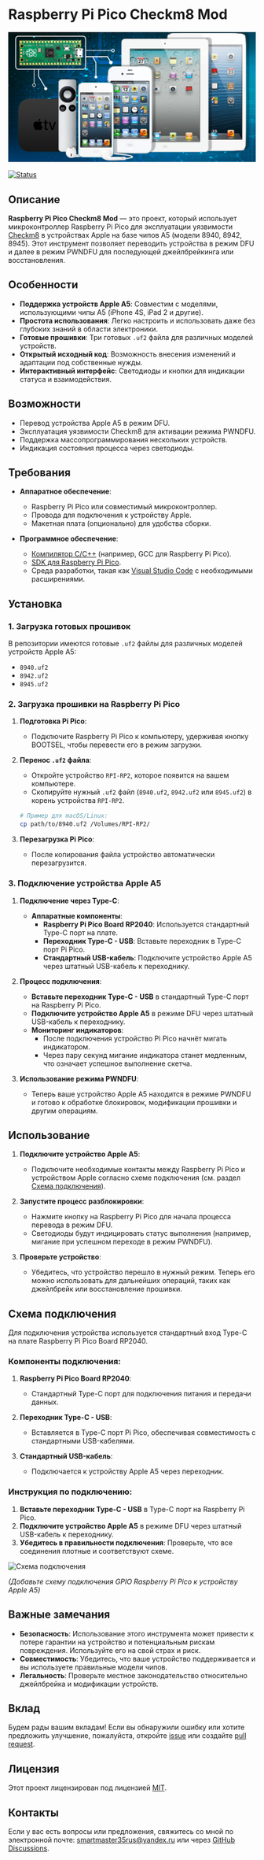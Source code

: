 # Raspberry Pi Pico Checkm8 Mod

![Logo](./assets/logo.jpg) <!-- *(Добавьте логотип проекта, если есть)* -->

[![Status](https://github-readme-stats.vercel.app/api?username=SmartMaster35Rus&count_private=true&show_icons=true)](https://github.com/SmartMaster35Rus)



## Описание

**Raspberry Pi Pico Checkm8 Mod** — это проект, который использует микроконтроллер Raspberry Pi Pico для эксплуатации уязвимости [Checkm8](https://checkm8.re) в устройствах Apple на базе чипов A5 (модели 8940, 8942, 8945). Этот инструмент позволяет переводить устройства в режим DFU и далее в режим PWNDFU для последующей джейлбрейкинга или восстановления.

## Особенности

- **Поддержка устройств Apple A5**: Совместим с моделями, использующими чипы A5 (iPhone 4S, iPad 2 и другие).
- **Простота использования**: Легко настроить и использовать даже без глубоких знаний в области электроники.
- **Готовые прошивки**: Три готовых `.uf2` файла для различных моделей устройств.
- **Открытый исходный код**: Возможность внесения изменений и адаптации под собственные нужды.
- **Интерактивный интерфейс**: Светодиоды и кнопки для индикации статуса и взаимодействия.

## Возможности

- Перевод устройства Apple A5 в режим DFU.
- Эксплуатация уязвимости Checkm8 для активации режима PWNDFU.
- Поддержка массопрограммирования нескольких устройств.
- Индикация состояния процесса через светодиоды.

## Требования

- **Аппаратное обеспечение**:
  - Raspberry Pi Pico или совместимый микроконтроллер.
  - Провода для подключения к устройству Apple.
  - Макетная плата (опционально) для удобства сборки.
  
- **Программное обеспечение**:
  - [Компилятор C/C++](https://www.gnu.org/software/gcc/) (например, GCC для Raspberry Pi Pico).
  - [SDK для Raspberry Pi Pico](https://github.com/raspberrypi/pico-sdk).
  - Среда разработки, такая как [Visual Studio Code](https://code.visualstudio.com/) с необходимыми расширениями.

## Установка

### 1. Загрузка готовых прошивок

В репозитории имеются готовые `.uf2` файлы для различных моделей устройств Apple A5:

- `8940.uf2`
- `8942.uf2`
- `8945.uf2`

### 2. Загрузка прошивки на Raspberry Pi Pico

1. **Подготовка Pi Pico**:
   - Подключите Raspberry Pi Pico к компьютеру, удерживая кнопку BOOTSEL, чтобы перевести его в режим загрузки.

2. **Перенос `.uf2` файла**:
   - Откройте устройство `RPI-RP2`, которое появится на вашем компьютере.
   - Скопируйте нужный `.uf2` файл (`8940.uf2`, `8942.uf2` или `8945.uf2`) в корень устройства `RPI-RP2`.
   
   ```bash
   # Пример для macOS/Linux:
   cp path/to/8940.uf2 /Volumes/RPI-RP2/
   ```

3. **Перезагрузка Pi Pico**:
   - После копирования файла устройство автоматически перезагрузится.

### 3. Подключение устройства Apple A5

1. **Подключение через Type-C**:
   - **Аппаратные компоненты**:
     - **Raspberry Pi Pico Board RP2040**: Используется стандартный Type-C порт на плате.
     - **Переходник Type-C - USB**: Вставьте переходник в Type-C порт Pi Pico.
     - **Стандартный USB-кабель**: Подключите устройство Apple A5 через штатный USB-кабель к переходнику.

2. **Процесс подключения**:
   - **Вставьте переходник Type-C - USB** в стандартный Type-C порт на Raspberry Pi Pico.
   - **Подключите устройство Apple A5** в режиме DFU через штатный USB-кабель к переходнику.
   - **Мониторинг индикаторов**:
     - После подключения устройство Pi Pico начнёт мигать индикатором.
     - Через пару секунд мигание индикатора станет медленным, что означает успешное выполнение скетча.

3. **Использование режима PWNDFU**:
   - Теперь ваше устройство Apple A5 находится в режиме PWNDFU и готово к обработке блокировок, модификации прошивки и другим операциям.

## Использование

1. **Подключите устройство Apple A5**:
   - Подключите необходимые контакты между Raspberry Pi Pico и устройством Apple согласно схеме подключения (см. раздел [Схема подключения](#схема-подключения)).

2. **Запустите процесс разблокировки**:
   - Нажмите кнопку на Raspberry Pi Pico для начала процесса перевода в режим DFU.
   - Светодиоды будут индицировать статус выполнения (например, мигание при успешном переходе в режим PWNDFU).

3. **Проверьте устройство**:
   - Убедитесь, что устройство перешло в нужный режим. Теперь его можно использовать для дальнейших операций, таких как джейлбрейк или восстановление прошивки.

## Схема подключения

Для подключения устройства используется стандартный вход Type-C на плате Raspberry Pi Pico Board RP2040.

### Компоненты подключения:

1. **Raspberry Pi Pico Board RP2040**:
   - Стандартный Type-C порт для подключения питания и передачи данных.

2. **Переходник Type-C - USB**:
   - Вставляется в Type-C порт Pi Pico, обеспечивая совместимость с стандартными USB-кабелями.

3. **Стандартный USB-кабель**:
   - Подключается к устройству Apple A5 через переходник.

### Инструкция по подключению:

1. **Вставьте переходник Type-C - USB** в Type-C порт на Raspberry Pi Pico.
2. **Подключите устройство Apple A5** в режиме DFU через штатный USB-кабель к переходнику.
3. **Убедитесь в правильности подключения**: Проверьте, что все соединения плотные и соответствуют схеме.

![Схема подключения](./assets/schematic.png)

*(Добавьте схему подключения GPIO Raspberry Pi Pico к устройству Apple A5)*

## Важные замечания

- **Безопасность**: Использование этого инструмента может привести к потере гарантии на устройство и потенциальным рискам повреждения. Используйте его на свой страх и риск.
- **Совместимость**: Убедитесь, что ваше устройство поддерживается и вы используете правильные модели чипов.
- **Легальность**: Проверьте местное законодательство относительно джейлбрейка и модификации устройств.

## Вклад

Будем рады вашим вкладам! Если вы обнаружили ошибку или хотите предложить улучшение, пожалуйста, откройте [issue](https://github.com/SmartMaster35Rus/Raspberry-Pi-Pico-Checkm8-Mod/issues) или создайте [pull request](https://github.com/SmartMaster35Rus/Raspberry-Pi-Pico-Checkm8-Mod/pulls).

## Лицензия

Этот проект лицензирован под лицензией [MIT](./LICENSE).

## Контакты

Если у вас есть вопросы или предложения, свяжитесь со мной по электронной почте: [smartmaster35rus@yandex.ru](mailto:smartmaster35rus@yandex.ru) или через [GitHub Discussions](https://github.com/SmartMaster35Rus/Raspberry-Pi-Pico-Checkm8-Mod/discussions).

